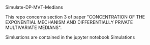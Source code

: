 Simulate-DP-MVT-Medians

This repo concerns section 3 of paper "CONCENTRATION OF THE EXPONENTIAL MECHANISM AND DIFFERENTIALLY PRIVATE MULTIVARIATE MEDIANS".

Simluations are contained in the jupyter notebook Simulations 

